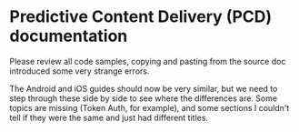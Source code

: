 # Predictive Content Delivery (PCD) documentation 

Please review all code samples, copying and pasting from the source doc introduced some very strange errors. 

The Android and iOS guides should now be very similar, but we need to step through these side by side to see where the differences are. Some topics are missing (Token Auth, for example), and some sections I couldn't tell if they were the same and just had different titles. 

